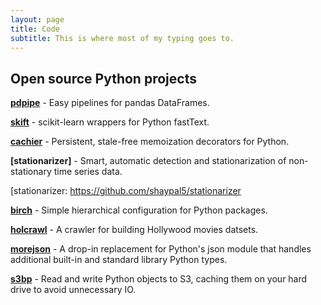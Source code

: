 ```yaml
---
layout: page
title: Code
subtitle: This is where most of my typing goes to.
---
```


## Open source Python projects

**[pdpipe]** - Easy pipelines for pandas DataFrames.

[pdpipe]: https://github.com/shaypal5/pdpipe

**[skift]** - scikit-learn wrappers for Python fastText.

[skift]: https://github.com/shaypal5/skift

**[cachier]** - Persistent, stale-free memoization decorators for Python.

[cachier]: https://github.com/shaypal5/cachier

**[stationarizer]** - Smart, automatic detection and stationarization of non-stationary time series data.

[stationarizer: https://github.com/shaypal5/stationarizer

**[birch]** - Simple hierarchical configuration for Python packages.

[birch]: https://github.com/shaypal5/birch

**[holcrawl]** - A crawler for building Hollywood movies datsets.

[holcrawl]: https://github.com/shaypal5/holcrawl

**[morejson]** - A drop-in replacement for Python's json module that handles additional built-in and standard library Python types.

[morejson]: https://github.com/shaypal5/morejson

**[s3bp]** - Read and write Python objects to S3, caching them on your hard drive to avoid unnecessary IO.

[s3bp]: https://github.com/shaypal5/s3bp


<!--### Other research-related stuff

* [Aalto homepage](http://users.ics.aalto.fi/japarkki/)-->

